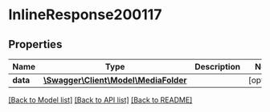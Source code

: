 # InlineResponse200117

## Properties
Name | Type | Description | Notes
------------ | ------------- | ------------- | -------------
**data** | [**\Swagger\Client\Model\MediaFolder**](MediaFolder.md) |  | [optional] 

[[Back to Model list]](../../README.md#documentation-for-models) [[Back to API list]](../../README.md#documentation-for-api-endpoints) [[Back to README]](../../README.md)

